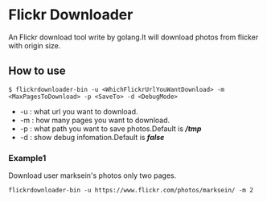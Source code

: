 # Flickr Downloader

An Flickr download tool write by golang.It will download photos from flicker with origin size.

## How to use

```
$ flickrdownloader-bin -u <WhichFlickrUrlYouWantDownload> -m <MaxPagesToDownload> -p <SaveTo> -d <DebugMode>
```
* -u : what url you want to download.
* -m : how many pages you want to download.
* -p : what path you want to save photos.Default is ***/tmp***
* -d : show debug infomation.Default is ***false***

### Example1

Download user marksein's photos only two pages.

```
flickrdownloader-bin -u https://www.flickr.com/photos/marksein/ -m 2
```

